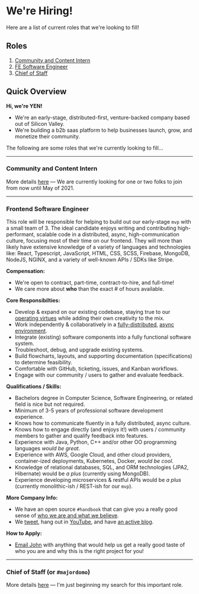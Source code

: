 # We're Hiring!

Here are a list of current roles that we're looking to fill!

## Roles

1. [Community and Content Intern](https://github.com/yenio/handbook/blob/master/2-job-openings.md#community-and-content-intern) 
2. [FE Software Engineer](https://github.com/yenio/handbook/blob/master/2-job-openings.md#frontend-software-engineer)
3. [Chief of Staff](https://github.com/yenio/handbook/blob/master/2-job-openings.md#chief-of-staff-or-majordomo)

## Quick Overview

**Hi, we're YEN!**

- We're an early-stage, distributed-first, venture-backed company based out of Silicon Valley.
- We're building a b2b saas platform to help businesses launch, grow, and monetize their community.

The following are some roles that we're currently looking to fill...

---

### Community and Content Intern

More details [here](https://twitter.com/yenFTW/status/1335003091406471170) — We are currently looking for one or two folks to join from now until May of 2021.








---

### Frontend Software Engineer

This role will be responsible for helping to build out our early-stage `mvp` with a small team of 3. The ideal candidate enjoys writing and contributing high-performant, scalable code in a distributed, async, high-communication culture, focusing most of their time on our frontend. They will more than likely have extensive knowledge of a variety of languages and technologies like: React, Typescript, JavaScript, HTML, CSS, SCSS, Firebase, MongoDB, NodeJS, NGINX, and a variety of well-known APIs / SDKs like Stripe.

**Compensation:**

- We're open to contract, part-time, contract-to-hire, and full-time! 
- We care more about **who** than the exact # of hours available.

**Core Responsibilties:**

- Develop & expand on our existing codebase, staying true to our [operating virtues](https://github.com/yenio/handbook#operating-virtues) while adding their own creativity to the mix.
- Work independently & collaboratively in a [fully-distributed](https://www.indiehackers.com/post/what-we-mean-when-we-say-we-are-a-distributed-first-team-0226d2f999), [async environment](https://github.com/yenio/handbook/blob/master/1-employment.md#distributed-first-async-team-communication).
- Integrate (existing) software components into a fully functional software system.
- Troubleshoot, debug, and upgrade existing systems.
- Build flowcharts, layouts, and supporting documentation (specifications) to determine feasibility.
- Comfortable with GitHub, ticketing, issues, and Kanban workflows.
- Engage with our community / users to gather and evaluate feedback.

**Qualifications / Skills:**

- Bachelors degree in Computer Science, Software Engineering, or related field is nice but not required.
- Minimum of 3-5 years of professional software development experience.
- Knows how to communicate fluently in a fully distributed, async culture.
- Knows how to engage directly (and enjoys it!) with users / community members to gather and qualify feedback into features.
- Experience with Java, Python, C++ and/or other OO programming languages *would be great*.
- Experience with AWS, Google Cloud, and other cloud providers, container-ized deployments, Kubernetes, Docker, *would be cool*.
- Knowledge of relational databases, SQL, and ORM technologies (JPA2, Hibernate) would be *a plus* (currently using MongoDB).
- Experience developing microservices & restful APIs would be *a plus* (currently monolithic-ish / REST-ish for our `mvp`).

**More Company Info:**

- We have an open source `#handbook` that can give you a really good sense of [who we are and what we believe](https://github.com/yenio/handbook).
- We [tweet](http://twitter.com/yenftw), hang out in [YouTube](http://yen.show), and have [an active blog](http://yensquad.com).

**How to Apply:**

- [Email John](mailto:john@yen.io) with anything that would help us get a really good taste of who you are and why this is the right project for you!








---

### Chief of Staff (or `#majordomo`)

More details [here](https://twitter.com/yenFTW/status/1293192500320931840) — I'm just beginning my search for this important role.
